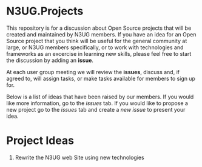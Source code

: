 

# N3UG.Projects
This repository is for a discussion about Open Source projects that will be created and maintained by N3UG members. If you have an idea for an Open Source project that you think will be useful for the general community at large, or N3UG members specifically, or to work with technologies and frameworks as an excercise in learning new skills, please feel free to start the discussion by adding an  **issue**.

At each user group meeting we will review the **issues**, discuss and, if agreed to, will assign tasks, or make tasks available for members to sign up for.

Below is a list of ideas that have been raised by our members. If you would like more information, go to the *issues* tab.  If you would like to propose a new project go to the *issues* tab and create a *new issue* to present your idea.

# Project Ideas #
1. Rewrite the N3UG web Site using new technologies

